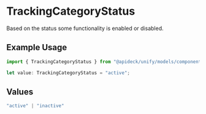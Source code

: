 # TrackingCategoryStatus

Based on the status some functionality is enabled or disabled.

## Example Usage

```typescript
import { TrackingCategoryStatus } from "@apideck/unify/models/components";

let value: TrackingCategoryStatus = "active";
```

## Values

```typescript
"active" | "inactive"
```